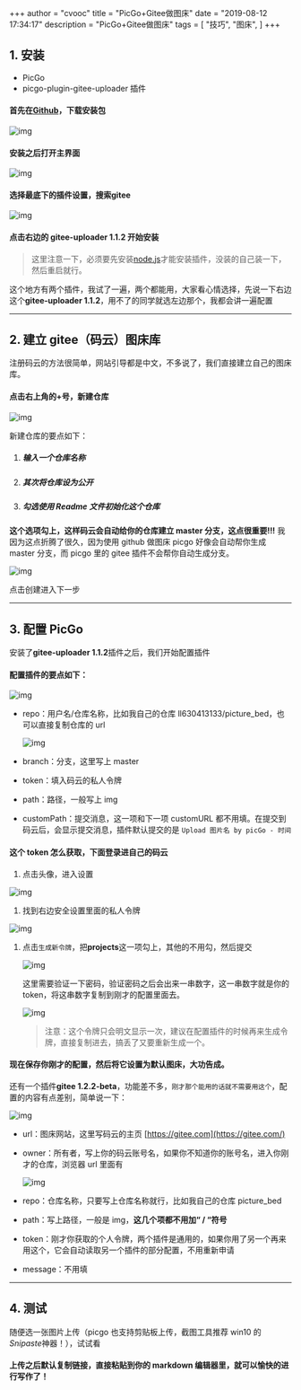+++
author = "cvooc"
title = "PicGo+Gitee做图床"
date = "2019-08-12 17:34:17"
description = "PicGo+Gitee做图床"
tags = [
    "技巧",
    "图床",
]
+++

## 1. 安装

-   PicGo
-   picgo-plugin-gitee-uploader 插件

#### 首先在[Github](https://github.com/Molunerfinn/PicGo)，下载安装包

![img](/static/img/PicGo+Gitee做图床/1.jpg)

#### 安装之后打开主界面

![img](/static/img/PicGo+Gitee做图床/2.jpg)

#### 选择最底下的插件设置，搜索**gitee**

![img](/static/img/PicGo+Gitee做图床/3.jpg)

#### 点击右边的 gitee-uploader 1.1.2 开始安装

> 这里注意一下，必须要先安装[node.js](http://nodejs.cn/download/)才能安装插件，没装的自己装一下，然后重启就行。

这个地方有两个插件，我试了一遍，两个都能用，大家看心情选择，先说一下右边这个**gitee-uploader 1.1.2**，用不了的同学就选左边那个，我都会讲一遍配置

---

## 2. 建立 gitee（码云）图床库

注册码云的方法很简单，网站引导都是中文，不多说了，我们直接建立自己的图床库。

#### 点击右上角的+号，新建仓库

![img](/static/img/PicGo+Gitee做图床/4.jpg)

新建仓库的要点如下：

1. ##### 输入一个仓库名称

2. ##### 其次将仓库设为公开

3. ##### 勾选使用 Readme 文件初始化这个仓库

**这个选项勾上，这样码云会自动给你的仓库建立 master 分支，这点很重要!!!** 我因为这点折腾了很久，因为使用 github 做图床 picgo 好像会自动帮你生成 master 分支，而 picgo 里的 gitee 插件不会帮你自动生成分支。

![img](/static/img/PicGo+Gitee做图床/5.jpg)

点击创建进入下一步

---

## 3. 配置 PicGo

安装了**gitee-uploader 1.1.2**插件之后，我们开始配置插件

#### 配置插件的要点如下：

![img](/static/img/PicGo+Gitee做图床/6.jpg)

-   repo：用户名/仓库名称，比如我自己的仓库 ll630413133/picture_bed，也可以直接复制仓库的 url

    ![img](/static/img/PicGo+Gitee做图床/7.jpg)

-   branch：分支，这里写上 master
-   token：填入码云的私人令牌
-   path：路径，一般写上 img
-   customPath：提交消息，这一项和下一项 customURL 都不用填。在提交到码云后，会显示提交消息，插件默认提交的是 `Upload 图片名 by picGo - 时间`

#### 这个 token 怎么获取，下面登录进自己的码云

1. 点击头像，进入设置

![img](/static/img/PicGo+Gitee做图床/8.jpg)

1. 找到右边安全设置里面的私人令牌

![img](/static/img/PicGo+Gitee做图床/9.jpg)

1. 点击`生成新令牌`，把**projects**这一项勾上，其他的不用勾，然后提交

    ![img](/static/img/PicGo+Gitee做图床/10.jpg)

    这里需要验证一下密码，验证密码之后会出来一串数字，这一串数字就是你的 token，将这串数字复制到刚才的配置里面去。

    ![img](/static/img/PicGo+Gitee做图床/11.jpg)

    > 注意：这个令牌只会明文显示一次，建议在配置插件的时候再来生成令牌，直接复制进去，搞丢了又要重新生成一个。

#### 现在保存你刚才的配置，然后将它设置为默认图床，大功告成。

还有一个插件**gitee 1.2.2-beta**，功能差不多，`刚才那个能用的话就不需要用这个`，配置的内容有点差别，简单说一下：

![img](/static/img/PicGo+Gitee做图床/12.jpg)

-   url：图床网站，这里写码云的主页 [https://gitee.com](https://gitee.com/)

-   owner：所有者，写上你的码云账号名，如果你不知道你的账号名，进入你刚才的仓库，浏览器 url 里面有

    ![img](/static/img/PicGo+Gitee做图床/13.jpg)

-   repo：仓库名称，只要写上仓库名称就行，比如我自己的仓库 picture_bed

-   path：写上路径，一般是 img，**这几个项都不用加“ / “符号**

-   token：刚才你获取的个人令牌，两个插件是通用的，如果你用了另一个再来用这个，它会自动读取另一个插件的部分配置，不用重新申请

-   message：不用填

---

## 4. 测试

随便选一张图片上传（picgo 也支持剪贴板上传，截图工具推荐 win10 的*Snipaste*神器！），试试看

#### 上传之后默认复制链接，直接粘贴到你的 markdown 编辑器里，就可以愉快的进行写作了！
